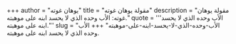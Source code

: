 +++
author = "يوهان غوته"
title = "مقولة يوهان غوته"
description = "مقولة يوهان غوته: الأب وحده الذي لا يحسد ابنه على موهبته."
quote = '''الأب وحده الذي لا يحسد ابنه على موهبته.'''
slug = "الأب-وحده-الذي-لا-يحسد-ابنه-على-موهبته"
+++
الأب وحده الذي لا يحسد ابنه على موهبته.
